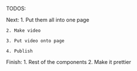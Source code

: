 TODOS:

Next:
    1. Put them all into one page

    2. Make video
    
    3. Put video onto page
    
    4. Publish

Finish:
    1. Rest of the components
    2. Make it prettier
    
